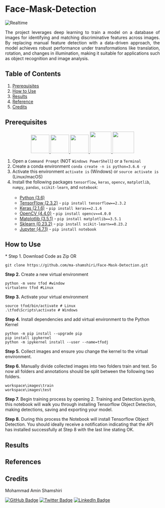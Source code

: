 <h1 align="left"> Face-Mask-Detection </h1>
<!-- <img src="images/Animation.gif" align="left" width="99%" height="99%"> -->

![Realtime](https://user-images.githubusercontent.com/49322948/159162779-30679424-991e-4088-a56d-333399887281.gif)

<p align="justify"> 
The project leverages deep learning to train a model on a database of images for identifying and matching discriminative features across images. By replacing manual feature detection with a data-driven approach, the model achieves robust performance under transformations like translation, rotation, and changes in illumination, making it suitable for applications such as object recognition and image analysis.
</p>

<!-- TABLE OF CONTENTS -->
<h2 id="table-of-contents"> Table of Contents</h2>
  <ol>
    <li><a href="#prerequisites"> Prerequisites </a></li>
    <li><a href="#HowToUse"> How to Use </a></li>
    <li><a href="#results"> Results </a></li>
    <li><a href="#reference"> Reference </a></li>
    <li><a href="#credits"> Credits </a></li>
  </ol>

<!-- <img src="images/animation.gif" align="left" width="99%" height="150px"> -->

<!-- PREREQUISITES -->
<h2 id="prerequisites">Prerequisites</h2>

<p align="center">
  <a href="https://www.microsoft.com/en-ca/software-download/windows10">
      <img src="https://cdn.jsdelivr.net/gh/devicons/devicon/icons/windows8/windows8-original.svg" width="60px"/>
  </a>
  <a href="https://www.tensorflow.org/">
      <img src="https://cdn.jsdelivr.net/gh/devicons/devicon/icons/tensorflow/tensorflow-original.svg" width="60px"/>
  </a>
  <a href="https://www.anaconda.com/">
      <img src="https://cdn.jsdelivr.net/gh/devicons/devicon/icons/anaconda/anaconda-original.svg" width="60px"/>
  </a>
  <a href="https://www.python.org">
      <img src="https://cdn.jsdelivr.net/gh/devicons/devicon/icons/python/python-original.svg" width="70px"/>
  </a>
  <a href="https://opencv.org/" target="_blank">
      <img src="https://cdn.jsdelivr.net/gh/devicons/devicon/icons/opencv/opencv-original-wordmark.svg" width="70px"/>
  </a>
<P/>

 1. Open a `Command Prompt` (NOT `Windows PowerShell`) or a `Terminal`
 2. Create a conda environment `conda create -n is python=3.6.6 -y`
 3. Activate this environment `activate is` (Windows) or `source activate is` (Linux/macOS)
 4. Install the following packages `tensorflow`, `keras`, `opencv`, `matplotlib`, `numpy`, `pandas`, `scikit-learn`, and `notebook`:       </br></br>
      * <a href="https://www.python.org/" target="_blank">Python (3.6)</a>
      * <a href="https://www.tensorflow.org/" target="_blank">TensorFlow (2.3.2)</a> - `pip install tensorflow==2.3.2`
      * <a href="https://keras.io/" target="_blank">Keras (2.1.6)</a> - `pip install keras==2.1.6`
      * <a href="https://opencv.org/" target="_blank">OpenCV (4.4.0)</a> - `pip install opencv==4.0.0`
      * <a href="https://matplotlib.org/" target="_blank">Matplotlib (3.5.1)</a> - `pip install matplotlib==3.5.1`
      * <a href="https://scikit-learn.org/stable/" target="_blank">Sklearn (0.23.2)</a> - `pip install scikit-learn==0.23.2`
      * <a href="https://jupyter.org/" target="_blank">Jupyter (4.7.1)</a> - `pip install notebook`


<!-- How to Use -->
<h2 id="HowToUse"> How to Use </h2>

<p align="justify">
      * Step 1. Download Code as Zip OR <br> 

```
git clone https://github.com/ma-shamshiri/Face-Mask-Detection.git
```

<b>Step 2.</b> Create a new virtual environment
```
python -m venv tfod #window
virtualenv tfod #Linux
```

<b>Step 3.</b> Activate your virtual environment
```
source tfod/bin/activate # Linux
.\tfod\Scripts\activate # Windows 
```

<b>Step 4.</b> Install dependencies and add virtual environment to the Python Kernel
```
python -m pip install --upgrade pip
pip install ipykernel
python -m ipykernel install --user --name=tfodj
```

<b>Step 5.</b> Collect images and ensure you change the kernel to the virtual environment.

<b>Step 6.</b> Manually divide collected images into two folders train and test. So now all folders and annotations should be split between the following two folders. <br>
```
workspace\images\train
workspace\images\test
```

<b>Step 7.</b> Begin training process by opening 2. Training and Detection.ipynb, this notebook will walk you through installing Tensorflow Object Detection, making detections, saving and exporting your model.

<b>Step 8.</b> During this process the Notebook will install Tensorflow Object Detection. You should ideally receive a notification indicating that the API has installed successfully at Step 8 with the last line stating OK.
</p> 


<!-- Results -->
<h2 id="Results"> Results </h2>


<!-- REFERENCES -->
<h2 id="reference"> References</h2>


<!-- CREDITS -->
<h2 id="credits"> Credits</h2>

Mohammad Amin Shamshiri

[![GitHub Badge](https://img.shields.io/badge/GitHub-100000?style=for-the-badge&logo=github&logoColor=white)](https://github.com/ma-shamshiri)
[![Twitter Badge](https://img.shields.io/badge/Twitter-1DA1F2?style=for-the-badge&logo=twitter&logoColor=white)](https://twitter.com/ma_shamshiri)
[![LinkedIn Badge](https://img.shields.io/badge/LinkedIn-0077B5?style=for-the-badge&logo=linkedin&logoColor=white)](https://www.linkedin.com/in/ma-shamshiri)
